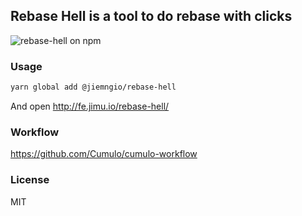 

Rebase Hell is a tool to do rebase with clicks
------

![rebase-hell on npm](https://img.shields.io/npm/v/@jimengio/rebase-hell.svg)

### Usage

```bash
yarn global add @jiemngio/rebase-hell
```

And open http://fe.jimu.io/rebase-hell/

### Workflow

https://github.com/Cumulo/cumulo-workflow

### License

MIT
